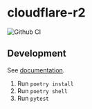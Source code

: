 # cloudflare-r2

![Github CI](https://github.com/justmars/cloudflare-r2/actions/workflows/main.yml/badge.svg)

## Development

See [documentation](https://justmars.github.io/cloudflare-r2).

1. Run `poetry install`
2. Run `poetry shell`
3. Run `pytest`
